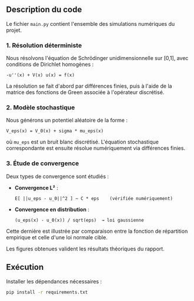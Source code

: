 ## Description du code

Le fichier `main.py` contient l'ensemble des simulations numériques du projet.

### 1. Résolution déterministe

Nous résolvons l'équation de Schrödinger unidimensionnelle sur [0,1], avec conditions de Dirichlet homogènes :

    -u''(x) + V(x) u(x) = f(x)

La résolution se fait d'abord par différences finies, puis à l'aide de la matrice des fonctions de Green associée à l'opérateur discrétisé.

### 2. Modèle stochastique

Nous générons un potentiel aléatoire de la forme :

    V_eps(x) = V_0(x) + sigma * mu_eps(x)

où `mu_eps` est un bruit blanc discrétisé. L'équation stochastique correspondante est ensuite résolue numériquement via différences finies.

### 3. Étude de convergence

Deux types de convergence sont étudiés :

- **Convergence L²** :
  
      E[ ||u_eps - u_0||^2 ] ~ C * eps    (vérifiée numériquement)

- **Convergence en distribution** :

      (u_eps(x) - u_0(x)) / sqrt(eps)  → loi gaussienne

Cette dernière est illustrée par comparaison entre la fonction de répartition empirique et celle d'une loi normale cible.

Les figures obtenues valident les résultats théoriques du rapport.


## Exécution

Installer les dépendances nécessaires :

```bash
pip install -r requirements.txt

